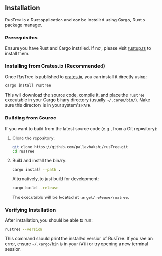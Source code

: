 ## Installation

RusTree is a Rust application and can be installed using Cargo, Rust's package manager.

### Prerequisites

Ensure you have Rust and Cargo installed. If not, please visit [rustup.rs](https://rustup.rs/) to install them.

### Installing from Crates.io (Recommended)

Once RusTree is published to [crates.io](https://crates.io/), you can install it directly using:

```bash
cargo install rustree
```

This will download the source code, compile it, and place the `rustree` executable in your Cargo binary directory (usually `~/.cargo/bin/`). Make sure this directory is in your system's `PATH`.

### Building from Source

If you want to build from the latest source code (e.g., from a Git repository):

1. Clone the repository:

   ```bash
   git clone https://github.com/pallavbakshi/rusTree.git
   cd rusTree
   ```

1. Build and install the binary:

   ```bash
   cargo install --path .
   ```

   Alternatively, to just build for development:

   ```bash
   cargo build --release
   ```

   The executable will be located at `target/release/rustree`.

### Verifying Installation

After installation, you should be able to run:

```bash
rustree --version
```

This command should print the installed version of RusTree. If you see an error, ensure `~/.cargo/bin` is in your `PATH` or try opening a new terminal session.
